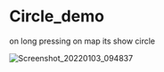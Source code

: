 # Circle_demo
on long pressing on map its show circle

![Screenshot_20220103_094837](https://user-images.githubusercontent.com/62168123/147904880-c813868e-6f09-40d7-b357-2d99cab8caed.jpg)
